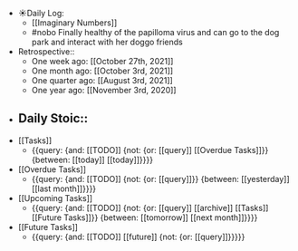 - ☀️Daily Log:
    - [[Imaginary Numbers]]
    - #nobo Finally healthy of the papilloma virus and can go to the dog park and interact with her doggo friends
- Retrospective::
    - One week ago: [[October 27th, 2021]]
    - One month ago: [[October 3rd, 2021]]
    - One quarter ago: [[August 3rd, 2021]]
    - One year ago: [[November 3rd, 2020]]
- Daily Stoic::
    - 
- [[Tasks]]
    - {{query: {and: [[TODO]] {not: {or: [[query]] [[Overdue Tasks]]}} {between: [[today]] [[today]]}}}}
- [[Overdue Tasks]]
    - {{query: {and: [[TODO]] {not: {or: [[query]]}} {between: [[yesterday]] [[last month]]}}}}
- [[Upcoming Tasks]]
    - {{query: {and: [[TODO]] {not: {or: [[query]] [[archive]] [[Tasks]] [[Future Tasks]]}} {between: [[tomorrow]] [[next month]]}}}}
- [[Future Tasks]]
    - {{query: {and: [[TODO]] [[future]] {not: {or: [[query]]}}}}}
